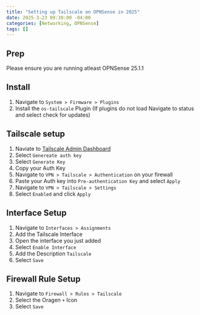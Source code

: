 ```yaml
---
title: "Setting up Tailscale on OPNSense in 2025"
date: 2025-3-23 09:30:00 -04:00
categories: [Networking, OPNSense]
tags: []
---
```


## Prep
Please ensure you are running atleast OPNSense 25.1.1

## Install
1. Navigate to `System > Firmware > Plugins`
2. Install the `os-tailscale` Plugin (If plugins do not load Navigate to status and select check for updates)

## Tailscale setup
1. Naviate to [Tailscale Admin Dashboard](https://login.tailscale.com/admin/settings/keys)
2. Select `Genereate auth key`
3. Select `Generate Key`
4. Copy your Auth Key
5. Navigate to `VPN > Tailscale > Authentication` on your firewall
6. Paste your Auth key into `Pre-authentication Key` and select `Apply`
7. Navigate to `VPN > Tailscale > Settings`
8. Select `Enabled` and click `Apply`

## Interface Setup
1. Navigate to `Interfaces > Assignments`
2. Add the Tailscale Interface 
3. Open the interface you just added
4. Select `Enable Interface`
5. Add the Description `Tailscale`
6. Select `Save`

## Firewall Rule Setup
1. Navigate to `Firewall > Rules > Tailscale`
2. Select the Oragen `+` Icon
3. Select `Save`